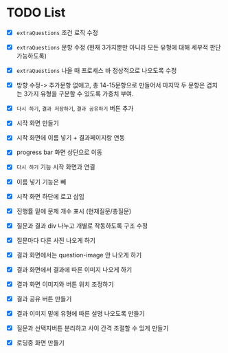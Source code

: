 # TODO List

- [x] `extraQuestions` 조건 로직 수정
- [x] `extraQuestions` 문항 수정 (현재 3가지뿐만 아니라 모든 유형에 대해 세부적 판단 가능하도록)
- [x] `extraQuestions` 나올 때 프로세스 바 정상적으로 나오도록 수정

- [x] 방향 수정-> 추가문항 없애고, 총 14-15문항으로 만들어서 마지막 두 문항은 겹치는 3가지 유형을 구분할 수 있도록 가중치 부여.
- [x] `다시 하기`, `결과 저장하기`, `결과 공유하기` 버튼 추가
- [x] 시작 화면 만들기
- [x] 시작 화면에 이름 넣기 + 결과페이지랑 연동
- [x] progress bar 화면 상단으로 이동
- [x] `다시 하기` 기능 시작 화면과 연결

- [x] 이름 넣기 기능은 빼
- [x] 시작 화면 하단에 로고 삽입
- [x] 진행률 밑에 문제 개수 표시 (현재질문/총질문)

- [x] 질문과 결과 div 나누고 개별로 작동하도록 구조 수정
- [x] 질문마다 다른 사진 나오게 하기
- [x] 결과 화면에서는 question-image 안 나오게 하기
- [x] 결과 화면에서 결과에 따른 이미지 나오게 하기
- [x] 결과 화면 이미지와 버튼 위치 조정하기

- [x] 결과 공유 버튼 만들기
- [x] 결과 이미지 밑에 유형에 따른 설명 나오도록 만들기
- [x] 질문과 선택지버튼 분리하고 사이 간격 조절할 수 있게 만들기
- [x] 로딩중 화면 만들기